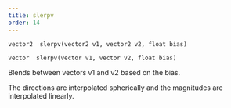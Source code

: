```yaml
---
title: slerpv
order: 14
---
```

`vector2  slerpv(vector2 v1, vector2 v2, float bias)`

`vector  slerpv(vector v1, vector v2, float bias)`

Blends between vectors v1 and v2 based on the bias.

The directions are interpolated spherically and the magnitudes are interpolated linearly.
